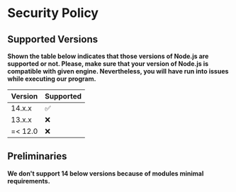 # Security Policy

## Supported Versions

**Shown the table below indicates that those versions of Node.js are supported or not. Please, make sure that your version
of Node.js is compatible with given engine. Nevertheless, you will have run into issues while executing our program.**

| Version | Supported          |
| ------- | ------------------ |
| 14.x.x  | :white_check_mark: |
| 13.x.x  | :x:                |
| =< 12.0 | :x:                |

## Preliminaries

**We don't support 14 below versions because of modules minimal requirements.**

